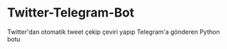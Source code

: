 # Twitter-Telegram-Bot
Twitter'dan otomatik tweet çekip çeviri yapıp Telegram'a gönderen Python botu

